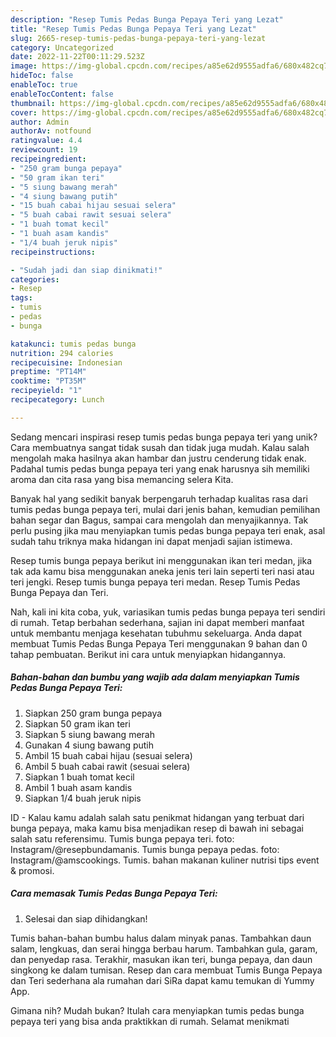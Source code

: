 ```yaml
---
description: "Resep Tumis Pedas Bunga Pepaya Teri yang Lezat"
title: "Resep Tumis Pedas Bunga Pepaya Teri yang Lezat"
slug: 2665-resep-tumis-pedas-bunga-pepaya-teri-yang-lezat
category: Uncategorized
date: 2022-11-22T00:11:29.523Z
image: https://img-global.cpcdn.com/recipes/a85e62d9555adfa6/680x482cq70/tumis-pedas-bunga-pepaya-teri-foto-resep-utama.jpg
hideToc: false
enableToc: true
enableTocContent: false
thumbnail: https://img-global.cpcdn.com/recipes/a85e62d9555adfa6/680x482cq70/tumis-pedas-bunga-pepaya-teri-foto-resep-utama.jpg
cover: https://img-global.cpcdn.com/recipes/a85e62d9555adfa6/680x482cq70/tumis-pedas-bunga-pepaya-teri-foto-resep-utama.jpg
author: Admin
authorAv: notfound
ratingvalue: 4.4
reviewcount: 19
recipeingredient:
- "250 gram bunga pepaya"
- "50 gram ikan teri"
- "5 siung bawang merah"
- "4 siung bawang putih"
- "15 buah cabai hijau sesuai selera"
- "5 buah cabai rawit sesuai selera"
- "1 buah tomat kecil"
- "1 buah asam kandis"
- "1/4 buah jeruk nipis"
recipeinstructions:

- "Sudah jadi dan siap dinikmati!"
categories:
- Resep
tags:
- tumis
- pedas
- bunga

katakunci: tumis pedas bunga 
nutrition: 294 calories
recipecuisine: Indonesian
preptime: "PT14M"
cooktime: "PT35M"
recipeyield: "1"
recipecategory: Lunch

---
```





Sedang mencari inspirasi resep tumis pedas bunga pepaya teri yang unik? Cara membuatnya sangat tidak susah dan tidak juga mudah. Kalau salah mengolah maka hasilnya akan hambar dan justru cenderung tidak enak. Padahal tumis pedas bunga pepaya teri yang enak harusnya sih memiliki aroma dan cita rasa yang bisa memancing selera Kita.





Banyak hal yang sedikit banyak berpengaruh terhadap kualitas rasa dari tumis pedas bunga pepaya teri, mulai dari jenis bahan, kemudian pemilihan bahan segar dan Bagus, sampai cara mengolah dan menyajikannya. Tak perlu pusing jika mau menyiapkan tumis pedas bunga pepaya teri enak,      asal sudah tahu triknya maka hidangan ini dapat menjadi sajian istimewa.














Resep tumis bunga pepaya berikut ini menggunakan ikan teri medan, jika tak ada kamu bisa menggunakan aneka jenis teri lain seperti teri nasi atau teri jengki. Resep tumis bunga pepaya teri medan. Resep Tumis Pedas Bunga Pepaya dan Teri.






Nah, kali ini kita coba, yuk, variasikan tumis pedas bunga pepaya teri sendiri di rumah. Tetap berbahan sederhana, sajian ini dapat memberi manfaat untuk membantu menjaga kesehatan tubuhmu sekeluarga. Anda dapat membuat Tumis Pedas Bunga Pepaya Teri menggunakan 9 bahan dan 0 tahap pembuatan. Berikut ini cara untuk menyiapkan hidangannya.

<!--inarticleads1-->

##### Bahan-bahan dan bumbu yang wajib ada dalam menyiapkan Tumis Pedas Bunga Pepaya Teri:

1. Siapkan 250 gram bunga pepaya
1. Siapkan 50 gram ikan teri
1. Siapkan 5 siung bawang merah
1. Gunakan 4 siung bawang putih
1. Ambil 15 buah cabai hijau (sesuai selera)
1. Ambil 5 buah cabai rawit (sesuai selera)
1. Siapkan 1 buah tomat kecil
1. Ambil 1 buah asam kandis
1. Siapkan 1/4 buah jeruk nipis


ID - Kalau kamu adalah salah satu penikmat hidangan yang terbuat dari bunga pepaya, maka kamu bisa menjadikan resep di bawah ini sebagai salah satu referensimu. Tumis bunga pepaya teri. foto: Instagram/@resepbundamanis. Tumis bunga pepaya pedas. foto: Instagram/@amscookings. Tumis. bahan makanan kuliner nutrisi tips event &amp; promosi. 

<!--inarticleads2-->

##### Cara memasak Tumis Pedas Bunga Pepaya Teri:


1. Selesai dan siap dihidangkan!

Tumis bahan-bahan bumbu halus dalam minyak panas. Tambahkan daun salam, lengkuas, dan serai hingga berbau harum. Tambahkan gula, garam, dan penyedap rasa. Terakhir, masukan ikan teri, bunga pepaya, dan daun singkong ke dalam tumisan. Resep dan cara membuat Tumis Bunga Pepaya dan Teri sederhana ala rumahan dari SiRa dapat kamu temukan di Yummy App. 

Gimana nih? Mudah bukan? Itulah cara menyiapkan tumis pedas bunga pepaya teri yang bisa anda praktikkan di rumah. Selamat menikmati
